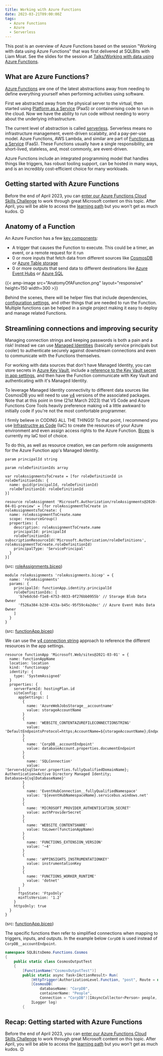```yaml
---
title: Working with Azure Functions
date: 2023-03-21T09:00:00Z
tags:
  - Azure Functions
  - Azure
  - Serverless
---
```


This post is an overview of Azure Functions based on the session "Working with data using Azure Functions" that was first delivered at SQLBits with Liam Moat. See the slides for the session at [Talks/Working with data using Azure Functions](../../presenting/talks/working_with_data_using_azure_functions/).

## What are Azure Functions?

[Azure Functions](https://learn.microsoft.com/en-us/azure/azure-functions/functions-overview) are one of the latest abstractions away from needing to define everything yourself when performing activities using software.

First we abstracted away from the physical server to the virtual, then started using [Platform as a Service](https://learn.microsoft.com/en-us/azure/architecture/guide/technology-choices/compute-decision-tree) (PaaS) or containerising code to run in the cloud. Now we have the ability to run code without needing to worry about the underlying infrastructure.

The current level of abstraction is called [serverless](https://azure.microsoft.com/en-gb/solutions/serverless/). Serverless means no infrastructure management, event-driven scalabity, and a pay-per-use model. Azure Functions, AWS Lambda, and similar are part of [Functions as a Service](https://learn.microsoft.com/en-us/azure/architecture/serverless/code) (FaaS). These Functions usually have a single responsibility, are short-lived, stateless, and, most commonly, are event-driven.

Azure Functions include an integrated programming model that handles things like triggers, has robust tooling support, can be hosted in many ways, and is an incredibly cost-efficient choice for many workloads.

## Getting started with Azure Functions

Before the end of April 2023, you can [enter our Azure Functions Cloud Skills Challenge](https://aka.ms/sqlbits-dwf) to work through great Microsoft content on this topic. After April, you will be able to access the [learning path](https://learn.microsoft.com/en-us/users/stephlocke-1889/collections/3gm0ij7jznwpk2) but you won't get as much kudos. 😉

## Anatomy of a Function

An Azure Function has a few [key components](https://learn.microsoft.com/en-us/azure/azure-functions/functions-triggers-bindings?tabs=csharp):

- A trigger that causes the Function to execute. This could be a timer, an event, or a remote request for it run
- 0 or more inputs that fetch data from different sources like [CosmosDB](https://learn.microsoft.com/en-us/azure/cosmos-db/) or [Azure Table storage](https://learn.microsoft.com/en-us/azure/storage/tables/)
- 0 or more outputs that send data to different destinations like [Azure Event Hubs](https://learn.microsoft.com/en-us/azure/event-hubs/) or [Azure SQL](https://learn.microsoft.com/en-us/azure/azure-sql/?view=azuresql)

{{< amp-image src="AnatomyOfAFunction.png"
layout="responsive"
height=150
width=300 >}}

Behind the scenes, there will be helper files that include dependencies, [configuration settings](https://learn.microsoft.com/en-us/azure/azure-functions/functions-how-to-use-azure-function-app-settings?tabs=portal#settings), and other things that are needed to run the Function. Multiple functions can be helped in a single project making it easy to deploy and manage related Functions.

## Streamlining connections and improving security

Managing connection strings and keeping passwords is both a pain and a risk! Instead we can use [Managed Identities](https://learn.microsoft.com/en-us/azure/active-directory/managed-identities-azure-resources/) (basically service principals but cooler) to authenticate securely against downstream connections and even to communicate with the Functions themselves.

For working with data sources that don't have Managed Identity, you can store secrets in [Azure Key Vault](https://learn.microsoft.com/en-us/azure/key-vault/), include a [reference to the Key Vault secret in app settings](https://learn.microsoft.com/en-us/azure/app-service/app-service-key-vault-references?toc=%2Fazure%2Fazure-functions%2Ftoc.json&tabs=azure-cli), and then have the Function communicate with Key Vault and authenticating with it's Managed Identity.

To leverage Managed Identity connectivity to different data sources like CosmosDB you will need to use [v4](https://learn.microsoft.com/en-us/azure/azure-functions/functions-versions?tabs=v4&pivots=programming-language-csharp) versions of the associated packages. Note that at this point in time (21st March 2023) that VS Code and Azure Functions Core Tools heavily preference making v4 a little awkward to initially code if you're not the most comfortable programmer.

I firmly believe in CODING ALL THE THINGS! To that point, I recommend you use [Infrastructre as Code](https://learn.microsoft.com/en-us/devops/deliver/what-is-infrastructure-as-code) (IaC) to create the resources of your Azure environment and even assign access rights to the Azure Function. [Bicep](https://learn.microsoft.com/en-us/azure/azure-resource-manager/bicep/) is currently my IaC tool of choice.

To do this, as well as resource creation, we can perform role assignments for the Azure Function app's Managed Identity.

```bicep
param principalId string

param roleDefinitionIds array

var roleAssignmentsToCreate = [for roleDefinitionId in roleDefinitionIds: {
  name: guid(principalId, roleDefinitionId)
  roleDefinitionId: roleDefinitionId
}]

resource roleAssignment 'Microsoft.Authorization/roleAssignments@2020-04-01-preview' = [for roleAssignmentToCreate in roleAssignmentsToCreate: {
  name: roleAssignmentToCreate.name
  scope: resourceGroup()
  properties: {
    description: roleAssignmentToCreate.name
    principalId: principalId
    roleDefinitionId: subscriptionResourceId('Microsoft.Authorization/roleDefinitions', roleAssignmentToCreate.roleDefinitionId)
    principalType: 'ServicePrincipal'
  }
}]
```

(src: [roleAssignments.bicep](https://github.com/stephlocke/working-with-data-using-azure-functions/blob/main/bicep/modules/roleAssignments.bicep))

```bicep
module roleAssignments 'roleAssignments.bicep' = {
  name: 'roleAssignments'
  params: {
    principalId: functionApp.identity.principalId
    roleDefinitionIds: [
      'b7e6dc6d-f1e8-4753-8033-0f276bb0955b' // Storage Blob Data Owner
      'f526a384-b230-433a-b45c-95f59c4a2dec' // Azure Event Hubs Data Owner 
    ]
  }
}
```

(src: [functionApp.bicep](https://github.com/stephlocke/working-with-data-using-azure-functions/blob/main/bicep/modules/functionApp.bicep))

We can use the [v4 connection string](https://learn.microsoft.com/en-us/azure/azure-functions/functions-bindings-cosmosdb-v2-trigger?tabs=in-process%2Cfunctionsv2&pivots=programming-language-csharp#connections) approach to reference the different resources in the app settings.

```bicep
resource functionApp 'Microsoft.Web/sites@2021-03-01' = {
  name: functionAppName
  location: location
  kind: 'functionapp'
  identity: {
    type: 'SystemAssigned'
  }
  properties: {
    serverFarmId: hostingPlan.id
    siteConfig: {
      appSettings: [
        {
          name: 'AzureWebJobsStorage__accountname'
          value: storageAccountName
        }
        {
          name: 'WEBSITE_CONTENTAZUREFILECONNECTIONSTRING'
          value: 'DefaultEndpointsProtocol=https;AccountName=${storageAccountName};EndpointSuffix=${environment().suffixes.storage};AccountKey=${storageAccount.listKeys().keys[0].value}'
        }
        {
          name: 'CorpDB__accountEndpoint'
          value: databaseAccount.properties.documentEndpoint
        }
        {
          name: 'SQLConnection'
          value: 'Server=${sqlServer.properties.fullyQualifiedDomainName}; Authentication=Active Directory Managed Identity; Database=${sqlDatabaseName}'
        }
        {
          name: 'EventHubConnection__fullyQualifiedNamespace'
          value: '${eventHubNamespaceName}.servicebus.windows.net'
        }
        {
          name: 'MICROSOFT_PROVIDER_AUTHENTICATION_SECRET'
          value: authProviderSecret
        }
        {
          name: 'WEBSITE_CONTENTSHARE'
          value: toLower(functionAppName)
        }
        {
          name: 'FUNCTIONS_EXTENSION_VERSION'
          value: '~4'
        }
        {
          name: 'APPINSIGHTS_INSTRUMENTATIONKEY'
          value: instrumentationKey
        }
        {
          name: 'FUNCTIONS_WORKER_RUNTIME'
          value: 'dotnet'
        }
      ]
      ftpsState: 'FtpsOnly'
      minTlsVersion: '1.2'
    }
    httpsOnly: true
  }
}
```

(src: [functionApp.bicep](https://github.com/stephlocke/working-with-data-using-azure-functions/blob/main/bicep/modules/functionApp.bicep))

The specific functions then refer to simplified connections when mapping to triggers, inputs, and outputs. In the example below `CorpDB` is used instead of `CorpDB__accountEndpoint`.

```csharp
namespace SQLBitsDemo.Functions.Cosmos
{
    public static class CosmosOutputTest
    {
        [FunctionName("CosmosOutputTest")]
        public static async Task<IActionResult> Run(
            [HttpTrigger(AuthorizationLevel.Function, "post", Route = null)] HttpRequest req,
            [CosmosDB(
                databaseName: "CorpDB",
                containerName: "People",
                Connection = "CorpDB")]IAsyncCollector<Person> people,
            ILogger log)
        {
```

## Recap: Getting started with Azure Functions

Before the end of April 2023, you can [enter our Azure Functions Cloud Skills Challenge](https://aka.ms/sqlbits-dwf) to work through great Microsoft content on this topic. After April, you will be able to access the [learning path](https://learn.microsoft.com/en-us/users/stephlocke-1889/collections/3gm0ij7jznwpk2) but you won't get as much kudos. 😉